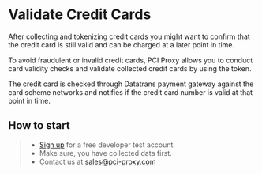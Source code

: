# Validate Credit Cards

After collecting and tokenizing credit cards you might want to confirm that the credit card is still valid and can be charged at a later point in time. 

To avoid fraudulent or invalid credit cards, PCI Proxy allows you to conduct card validity checks and validate collected credit cards by using the token. 

The credit card is checked through Datatrans payment gateway against the card scheme networks and notifies if the credit card number is valid at that point in time. 

## How to start

> - [Sign up](https://www.pci-proxy.com/#/signup) for a free developer test account.
> - Make sure, you have collected data first.
> - Contact us at [sales@pci-proxy.com ](mailto:sales@pci-proxy.com)
